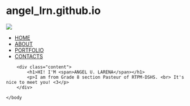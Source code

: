 # angel_lrn.github.io
<html>
<head>
	<title> Portfolio Website </title> 
	<link rel="stylesheet" href="style-1.css"> 
</head>
<body>
	<div class="banner">
		<div class="navbar">
			<img src="logu.png" class="logo">
			<ul>
				<li><a href="website_lrn.html">HOME</a></li>
				<li><a href="about_lrn.html">ABOUT</a></li>
				<li><a href="portfolio_lrn.html">PORTFOLIO</a></li>
				<li><a href="contacts_lrn.html">CONTACTS</a></li>
			</ul> 
		</div>

		<div class="content">
            <h1>HI! I'M <span>ANGEL U. LARENA</span></h1>
            <p>I am from Grade 8 section Pasteur of RTPM-DSHS. <br> It's nice to meet you! <3</p>   
        </div>

    </body
</html> 
